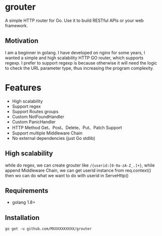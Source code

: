 # grouter
A simple HTTP router for Go. Use it to build RESTful APIs or your web framework.

## Motivation

I am a beginner in golang. I have developed on nginx for some years, I wanted a simple and high scalability HTTP GO router, which supports regexp. I prefer to support regexp is because otherwise it will need the logic to check the URL parameter type, thus increasing the program complexity.

# Features

* High scalability
* Support regex
* Support Routes groups
* Custom NotFoundHandler
* Custom PanicHandler
* HTTP Method Get、Post、Delete、Put、Patch Support
* Support multiple Middleware Chain
* No external dependencies (just Go stdlib)

## High scalability

  while do regex, we can create grouter like `/{userid:[0-9a-zA-Z_.]+}`, while append Middleware Chain, we can get userid instance from req.context() then wo can do what we want to do with userid in ServeHttp()

## Requirements

* golang 1.8+

## Installation

```
go get -u github.com/MXXXXXXXXXX/grouter
```